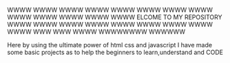 WWWW                               WWWW 
WWWW                               WWWW
WWWW                               WWWW
WWWW                               WWWW
WWWW                               WWWW
WWWW             WWWW              WWWW  ELCOME TO MY REPOSITORY 
WWWW        WWWW      WWWW         WWWW
WWWW   WWWW               WWWW     WWWW
WWWW WWW                      WWW  WWWW 
WWWWWWWW                         WWWWWW

Here by using the ultimate power of html css and javascript 
I have made some basic projects as to help the beginners to learn,understand and CODE
